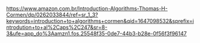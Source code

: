 https://www.amazon.com.br/Introduction-Algorithms-Thomas-H-Cormen/dp/0262033844/ref=sr_1_3?keywords=introduction+to+algorithms+cormen&qid=1647098532&sprefix=introdution+to+al%2Caps%2C247&sr=8-3&ufe=app_do%3Aamzn1.fos.25548f35-0de7-44b3-b28e-0f56f3f96147